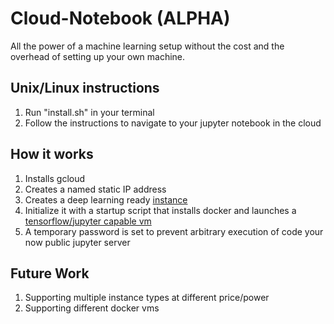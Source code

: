 # Cloud-Notebook (ALPHA)

All the power of a machine learning setup without the cost and the overhead of setting up your own machine.

## Unix/Linux instructions
1. Run "install.sh" in your terminal
2. Follow the instructions to navigate to your jupyter notebook in the cloud

## How it works
1. Installs gcloud
2. Creates a named static IP address
3. Creates a deep learning ready [instance](https://cloud.google.com/deep-learning-vm/docs/cli)
4. Initialize it with a startup script that installs docker and launches a [tensorflow/jupyter capable vm](https://hub.docker.com/r/jupyter/tensorflow-notebook)
5. A temporary password is set to prevent arbitrary execution of code your now public jupyter server

## Future Work
1. Supporting multiple instance types at different price/power
2. Supporting different docker vms